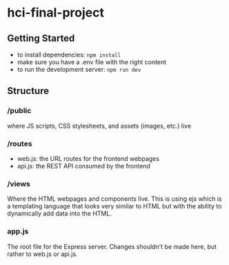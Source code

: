 # hci-final-project

## Getting Started
- to install dependencies: ```npm install```
- make sure you have a .env file with the right content
- to run the development server: ```npm run dev```

## Structure
### /public
where JS scripts, CSS stylesheets, and assets (images, etc.) live

### /routes
- web.js: the URL routes for the frontend webpages
- api.js: the REST API consumed by the frontend
### /views
Where the HTML webpages and components live. This is using ejs which is a templating language that looks very similar to HTML but with the ability to dynamically add data into the HTML.

### app.js
The root file for the Express server. Changes shouldn't be made here, but rather to web.js or api.js.